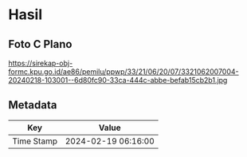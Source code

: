 # Hasil

## Foto C Plano

https://sirekap-obj-formc.kpu.go.id/ae86/pemilu/ppwp/33/21/06/20/07/3321062007004-20240218-103001--6d80fc90-33ca-444c-abbe-befab15cb2b1.jpg


## Metadata

| Key        | Value               |
| ---------- | ------------------- |
| Time Stamp | 2024-02-19 06:16:00 |



